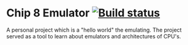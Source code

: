 # Chip 8 Emulator [![Build status](https://ci.appveyor.com/api/projects/status/erxcotx36c886ric?svg=true)](https://ci.appveyor.com/project/jonathansty/emuw)

A personal project which is a "hello world" the emulating. The project served as a tool to learn about emulators and architectures of CPU's.
